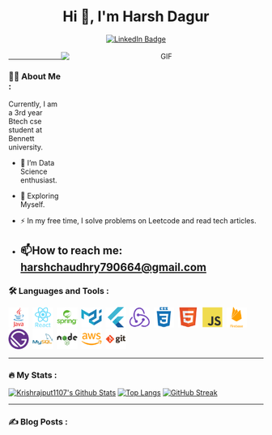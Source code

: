 <h1 align="center">Hi 👋, I'm Harsh Dagur</h1>
<div id="header" align="center">
</div>

<div id="badges" align="center">
  
  <a href="https://www.linkedin.com/in/krish-rajput-435bb625a/">
    <img src="https://img.shields.io/badge/LinkedIn-blue?style=for-the-badge&logo=linkedin&logoColor=white" alt="LinkedIn Badge"/>
  </a>
<!--   <a style="margin-left: 10px;" target="_blank" href="https://www.instagram.com/dixesh_01/">
   <img src="https://img.icons8.com/doodle/40/000000/instagram-new--v2.png"></a> -->

  
</div>
<div id="pv" align="center">
  <a href="https://komarev.com/ghpvc/?username=divesh0001">
<img src="https://komarev.com/ghpvc/?username=divesh0001&style=flat-square&color=blue" alt=""/>
  </a>
  </div>
  <div align="center">
  <img  align="right" top="300" height="300" width="400" alt="GIF" src="https://media.giphy.com/media/dWesBcTLavkZuG35MI/giphy.gif" />
</div>

---

### :woman_technologist: About Me :
Currently, I am a 3rd year Btech cse student at Bennett university.
- :telescope: I’m Data Science enthusiast.

- :seedling: Exploring Myself.

- :zap: In my free time, I solve problems on Leetcode and read tech articles.

- :mailbox:How to reach me: **harshchaudhry790664@gmail.com**
  ---

### :hammer_and_wrench: Languages and Tools :
<div>
  <img src="https://github.com/devicons/devicon/blob/master/icons/java/java-original-wordmark.svg" title="Java" alt="Java" width="40" height="40"/>&nbsp;
  <img src="https://github.com/devicons/devicon/blob/master/icons/react/react-original-wordmark.svg" title="React" alt="React" width="40" height="40"/>&nbsp;
  <img src="https://github.com/devicons/devicon/blob/master/icons/spring/spring-original-wordmark.svg" title="Spring" alt="Spring" width="40" height="40"/>&nbsp;
  <img src="https://github.com/devicons/devicon/blob/master/icons/materialui/materialui-original.svg" title="Material UI" alt="Material UI" width="40" height="40"/>&nbsp;
  <img src="https://github.com/devicons/devicon/blob/master/icons/flutter/flutter-original.svg" title="Flutter" alt="Flutter" width="40" height="40"/>&nbsp;
  <img src="https://github.com/devicons/devicon/blob/master/icons/redux/redux-original.svg" title="Redux" alt="Redux " width="40" height="40"/>&nbsp;
  <img src="https://github.com/devicons/devicon/blob/master/icons/css3/css3-plain-wordmark.svg"  title="CSS3" alt="CSS" width="40" height="40"/>&nbsp;
  <img src="https://github.com/devicons/devicon/blob/master/icons/html5/html5-original.svg" title="HTML5" alt="HTML" width="40" height="40"/>&nbsp;
  <img src="https://github.com/devicons/devicon/blob/master/icons/javascript/javascript-original.svg" title="JavaScript" alt="JavaScript" width="40" height="40"/>&nbsp;
  <img src="https://github.com/devicons/devicon/blob/master/icons/firebase/firebase-plain-wordmark.svg" title="Firebase" alt="Firebase" width="40" height="40"/>&nbsp;
  <img src="https://github.com/devicons/devicon/blob/master/icons/gatsby/gatsby-original.svg" title="Gatsby"  alt="Gatsby" width="40" height="40"/>&nbsp;
  <img src="https://github.com/devicons/devicon/blob/master/icons/mysql/mysql-original-wordmark.svg" title="MySQL"  alt="MySQL" width="40" height="40"/>&nbsp;
  <img src="https://github.com/devicons/devicon/blob/master/icons/nodejs/nodejs-original-wordmark.svg" title="NodeJS" alt="NodeJS" width="40" height="40"/>&nbsp;
  <img src="https://github.com/devicons/devicon/blob/master/icons/amazonwebservices/amazonwebservices-plain-wordmark.svg" title="AWS" alt="AWS" width="40" height="40"/>&nbsp;
  <img src="https://github.com/devicons/devicon/blob/master/icons/git/git-original-wordmark.svg" title="Git" **alt="Git" width="40" height="40"/>
</div>

---

### :fire: My Stats :

[![Krishrajput1107's Github Stats](https://github-readme-stats-git-masterrstaa-rickstaa.vercel.app/api?username=Krishrajput1107&show_icons=true&theme=tokyonight&rank_icon=github)](https://github.com/anuraghazra/github-readme-stats)
[![Top Langs](https://github-readme-stats.vercel.app/api/top-langs/?username=Krishrajput1107&show_icons=true&theme=tokyonight)](https://github.com/anuraghazra/github-readme-stats)
[![GitHub Streak](https://streak-stats.demolab.com?user=Krishrajput1107&theme=tokyonight)](https://git.io/streak-stats)

---

### :writing_hand: Blog Posts :
